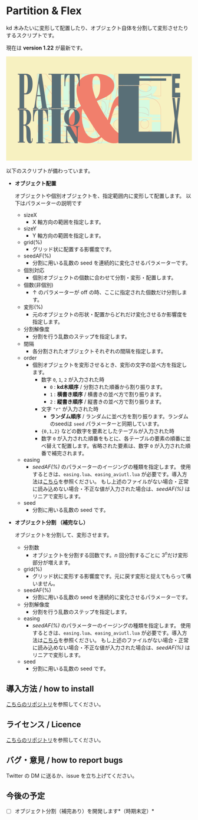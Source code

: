 # Partition & Flex

kd 木みたいに変形して配置したり、オブジェクト自体を分割して変形させたりするスクリプトです。

現在は **version 1.22** が最新です。

![thumbnail](https://github.com/Aodaruma/Aodaruma-AviUtl-Script/blob/main/Partition%26Flex/partiotionFlexThumbnail.png)

以下のスクリプトが備わっています。

- **オブジェクト配置**

  オブジェクトや個別オブジェクトを、指定範囲内に変形して配置します。
  以下はパラメーターの説明です

  - sizeX
    - X 軸方向の範囲を指定します。
  - sizeY
    - Y 軸方向の範囲を指定します。
  - grid(%)
    - グリッド状に配置する影響度です。
  - seedAF(%)
    - 分割に用いる乱数の seed を連続的に変化させるパラメーターです。
  - 個別対応
    - 個別オブジェクトの個数に合わせて分割・変形・配置します。
  - 個数(非個別)
    - ↑ のパラメーターが off の時、ここに指定された個数だけ分割します。
  - 変形(%)
    - 元のオブジェクトの形状・配置からどれだけ変化させるか影響度を指定します。
  - 分割解像度
    - 分割を行う乱数のステップを指定します。
  - 間隔
    - 各分割されたオブジェクトそれぞれの間隔を指定します。
  - order
    - 個別オブジェクトを変形させるとき、変形の文字の並べ方を指定します。
      - 数字 `0`, `1`, `2` が入力された時
        - `0` : **kd木順序** / 分割された順番から割り振ります。
        - `1` : **横書き順序** / 横書きの並べ方で割り振ります。
        - `2`  : **縦書き順序** / 縦書きの並べ方で割り振ります。
      - 文字 `"r"` が入力された時
        - **ランダム順序** / ランダムに並べ方を割り振ります。ランダムのseedは `seed` パラメーターと同期しています。
      -  `{0,1,2}` などの数字を要素としたテーブルが入力された時
        - 数字 `0` が入力された順番をもとに、各テーブルの要素の順番に並べ替えて配置します。省略された要素は、数字 `0` が入力された順番で補完されます。
  - easing
    - _seedAF(%)_ のパラメーターのイージングの種類を指定します。
      使用するときは、`easing.lua`、`easing_aviutl.lua` が必要です。導入方法は[こちら](https://seguimiii.com/aviutl-tech/easingtra)を参照ください。
      もし上述のファイルがない場合・正常に読み込めない場合・不正な値が入力された場合は、_seedAF(%)_ はリニアで変形します。
  - seed
    - 分割に用いる乱数の seed です。

- **オブジェクト分割 （補完なし）**

  オブジェクトを分割して、変形させます。

  - 分割数
    - オブジェクトを分割する回数です。$n$ 回分割するごとに $3^n$​ だけ変形部分が増えます。
  - grid(%)
    - グリッド状に変形する影響度です。元に戻す変形と捉えてもらって構いません。
  - seedAF(%)
    - 分割に用いる乱数の seed を連続的に変化させるパラメーターです。
  - 分割解像度
    - 分割を行う乱数のステップを指定します。
  - easing
    - _seedAF(%)_ のパラメーターのイージングの種類を指定します。
      使用するときは、`easing.lua`、`easing_aviutl.lua` が必要です。導入方法は[こちら](https://seguimiii.com/aviutl-tech/easingtra)を参照ください。
      もし上述のファイルがない場合・正常に読み込めない場合・不正な値が入力された場合は、_seedAF(%)_ はリニアで変形します。
  - seed
    - 分割に用いる乱数の seed です。

## 導入方法 / how to install

[こちらのリポジトリ](https://github.com/Aodaruma/Aodaruma-AviUtl-Script)を参照してください。

## ライセンス / Licence

[こちらのリポジトリ](https://github.com/Aodaruma/Aodaruma-AviUtl-Script)を参照してください。

## バグ・意見 / how to report bugs

Twitter の DM に送るか、issue を立ち上げてください。

## 今後の予定

- [ ] オブジェクト分割（補完あり）を開発します*（時期未定）*
